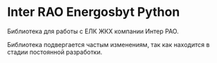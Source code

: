 Inter RAO Energosbyt Python
===========================
Библиотека для работы с ЕЛК ЖКХ компании Интер РАО.

Библиотека подвергается частым изменениям, так как находится в стадии постоянной разработки.